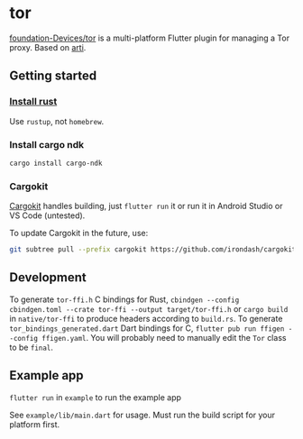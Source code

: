 <!--
SPDX-FileCopyrightText: 2022-2023 Foundation Devices Inc.

SPDX-License-Identifier: GPL-3.0-or-later
-->

# tor

[foundation-Devices/tor](https://github.com/Foundation-Devices/tor) is a multi-platform Flutter plugin for managing a Tor proxy.  Based on [arti](https://gitlab.torproject.org/tpo/core/arti).

## Getting started

### [Install rust](https://www.rust-lang.org/tools/install)

Use `rustup`, not `homebrew`.

### Install cargo ndk

```sh
cargo install cargo-ndk
```

### Cargokit

[Cargokit](https://github.com/irondash/cargokit) handles building, just `flutter run` it or run it in Android Studio or VS Code (untested).

To update Cargokit in the future, use:
```sh
git subtree pull --prefix cargokit https://github.com/irondash/cargokit.git main --squash
```

## Development

To generate `tor-ffi.h` C bindings for Rust, `cbindgen --config cbindgen.toml --crate tor-ffi --output target/tor-ffi.h` or `cargo build` in `native/tor-ffi` to produce headers according to `build.rs`.
To generate `tor_bindings_generated.dart` Dart bindings for C, `flutter pub run ffigen --config ffigen.yaml`.  You will probably need to manually edit the `Tor` class to be `final`.

## Example app

`flutter run` in `example` to run the example app

See `example/lib/main.dart` for usage.  Must run the build script for your platform first.
